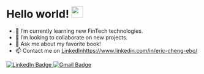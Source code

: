 

<h1>
  Hello world!
  <img src="https://static.wikia.nocookie.net/minecraft/images/b/b3/SnowGolemNew.gif/revision/latest/scale-to-width-down/525?cb=20200314002656" width="30px"/>
  <div align="center">
  </h1>
</div>


- 🌱 I’m currently learning new FinTech technologies.
- 🧠 I’m looking to collaborate on new projects.
- 💬 Ask me about my favorite book!
- 📫 Contact me on [LinkedIn](https://www.linkedin.com/in/eric-cheng-ebc/)https://www.linkedin.com/in/eric-cheng-ebc/
<div id="badges" align="left">
  <a href="https://www.linkedin.com/in/eric-cheng-ebc/">
    <img src="https://img.shields.io/badge/linkedin:  eric_cheng-%2300acee.svg?color=405DE6&style=for-the-badge&logo=linkedin&logoColor=white" alt="LinkedIn Badge"/>
  </a>
  
  <a href="mailto:echeng68@usc.edu">
    <img src="https://img.shields.io/badge/gmail:  echeng68@usc.edu-%23EA4335.svg?style=for-the-badge&logo=gmail&logoColor=white" alt="Gmail Badge"/>
  </a>
</div>

